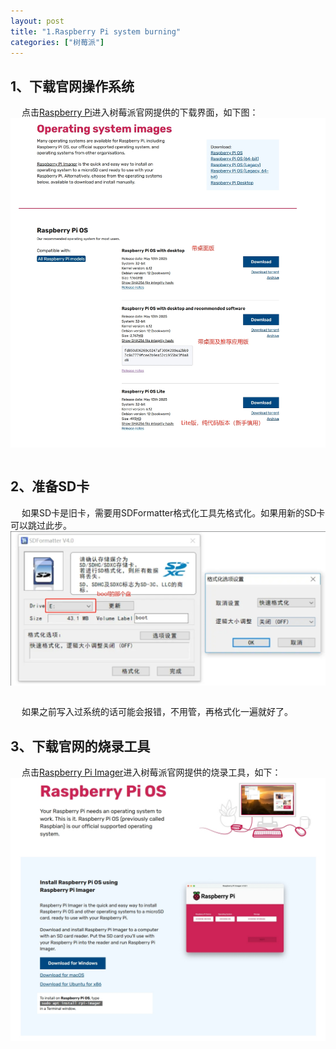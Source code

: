 ```yaml
---
layout: post
title: "1.Raspberry Pi system burning"
categories: ["树莓派"]
---
```


## 1、下载官网操作系统

&emsp; 点击[Raspberry Pi](https://www.raspberrypi.com/software/operating-systems/)进入树莓派官网提供的下载界面，如下图：
<br> <img src='/images/树莓派调试/1、树莓派烧录系统/1、树莓派官网OS界面.png' width="1000" style="display: block; margin: 0 auto;"> <br>

## 2、准备SD卡

&emsp; 如果SD卡是旧卡，需要用SDFormatter格式化工具先格式化。如果用新的SD卡可以跳过此步。
<br> <img src='/images/树莓派调试/1、树莓派烧录系统/2、准备SD卡.png' width="1000" style="display: block; margin: 0 auto;"> <br>

&emsp; 如果之前写入过系统的话可能会报错，不用管，再格式化一遍就好了。

## 3、下载官网的烧录工具
&emsp; 点击[Raspberry Pi Imager](https://www.raspberrypi.com/software/)进入树莓派官网提供的烧录工具，如下：
<br> <img src='/images/树莓派调试/1、树莓派烧录系统/3、烧录工具.png' width="1000" style="display: block; margin: 0 auto;"> <br>

